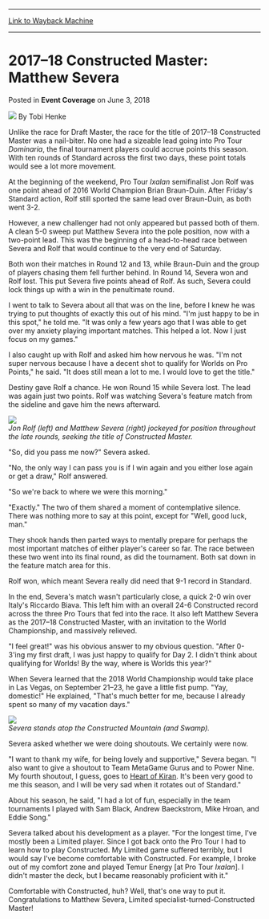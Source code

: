 
---
[Link to Wayback Machine](https://web.archive.org/web/20181110195246/https://magic.wizards.com/en/events/coverage/ptdom/2017-18-constructed-master-matthew-severa-2018-06-03)

[_metadata_:author]:- "Tobi Henke"
[_metadata_:description]:- "Unlike the race for Draft Master, the race for the title of 2017–18 Constructed Master was a nail-biter. No one had a sizeable lead going into Pro Tour Dominaria, the final tournament players could accrue points this season. With ten rounds of Standard across the first two days, these point totals would see a lot more movement. At the beginning of the weekend, Pro Tour Ixalan semifinalist Jon Rolf was one point ahead of 2016 World Champion Brian Braun-Duin. After Friday's Standard action, Rolf still sported the same lead over Braun-Duin, as both went 3-2."
[_metadata_:generator]:- "Drupal 7 (http://drupal.org)"
[_metadata_:node]:- "1293116"
[_metadata_:publish_date]:- "2018-06-03"
[_metadata_:source]:- "div-main-content"
[_metadata_:title]:- "2017–18 Constructed Master: Matthew Severa"
[_metadata_:wayback_capture_timestamp]:- "2018-11-10 19:52:46"
[_metadata_:wayback_raw_url]:- "https://web.archive.org/web/20181110195246id_/https://magic.wizards.com/en/events/coverage/ptdom/2017-18-constructed-master-matthew-severa-2018-06-03"
[_metadata_:wayback_url]:- "https://magic.wizards.com/en/events/coverage/ptdom/2017-18-constructed-master-matthew-severa-2018-06-03"
---


2017–18 Constructed Master: Matthew Severa
==========================================



 Posted in **Event Coverage**
 on June 3, 2018 






![](https://media.magic.wizards.com/styles/auth_small/public/images/person/henke_author.jpg)
By Tobi Henke











Unlike the race for Draft Master, the race for the title of 2017–18 Constructed Master was a nail-biter. No one had a sizeable lead going into Pro Tour *Dominaria*, the final tournament players could accrue points this season. With ten rounds of Standard across the first two days, these point totals would see a lot more movement.


At the beginning of the weekend, Pro Tour *Ixalan* semifinalist Jon Rolf was one point ahead of 2016 World Champion Brian Braun-Duin. After Friday's Standard action, Rolf still sported the same lead over Braun-Duin, as both went 3-2.


However, a new challenger had not only appeared but passed both of them. A clean 5-0 sweep put Matthew Severa into the pole position, now with a two-point lead. This was the beginning of a head-to-head race between Severa and Rolf that would continue to the very end of Saturday.


Both won their matches in Round 12 and 13, while Braun-Duin and the group of players chasing them fell further behind. In Round 14, Severa won and Rolf lost. This put Severa five points ahead of Rolf. As such, Severa could lock things up with a win in the penultimate round.


I went to talk to Severa about all that was on the line, before I knew he was trying to put thoughts of exactly this out of his mind. "I'm just happy to be in this spot," he told me. "It was only a few years ago that I was able to get over my anxiety playing important matches. This helped a lot. Now I just focus on my games."


I also caught up with Rolf and asked him how nervous he was. "I'm not super nervous because I have a decent shot to qualify for Worlds on Pro Points," he said. "It does still mean a lot to me. I would love to get the title."


Destiny gave Rolf a chance. He won Round 15 while Severa lost. The lead was again just two points. Rolf was watching Severa's feature match from the sideline and gave him the news afterward.


![](https://media.wizards.com/2018/events/ptdom/rolfsevera.jpg)  
*Jon Rolf (left) and Matthew Severa (right) jockeyed for position throughout the late rounds, seeking the title of Constructed Master.*


"So, did you pass me now?" Severa asked.


"No, the only way I can pass you is if I win again and you either lose again or get a draw," Rolf answered.


"So we're back to where we were this morning."


"Exactly." The two of them shared a moment of contemplative silence. There was nothing more to say at this point, except for "Well, good luck, man."


They shook hands then parted ways to mentally prepare for perhaps the most important matches of either player's career so far. The race between these two went into its final round, as did the tournament. Both sat down in the feature match area for this.


Rolf won, which meant Severa really did need that 9-1 record in Standard.


In the end, Severa's match wasn't particularly close, a quick 2-0 win over Italy's Riccardo Biava. This left him with an overall 24-6 Constructed record across the three Pro Tours that fed into the race. It also left Matthew Severa as the 2017–18 Constructed Master, with an invitation to the World Championship, and massively relieved.


"I feel great!" was his obvious answer to my obvious question. "After 0-3'ing my first draft, I was just happy to qualify for Day 2. I didn't think about qualifying for Worlds! By the way, where is Worlds this year?"


When Severa learned that the 2018 World Championship would take place in Las Vegas, on September 21–23, he gave a little fist pump. "Yay, domestic!" He explained, "That's much better for me, because I already spent so many of my vacation days."


![](https://media.wizards.com/2018/events/ptdom/severa.jpg)  
*Severa stands atop the Constructed Mountain (and Swamp).*


Severa asked whether we were doing shoutouts. We certainly were now.


"I want to thank my wife, for being lovely and supportive," Severa began. "I also want to give a shoutout to Team MetaGame Gurus and to Power Nine. My fourth shoutout, I guess, goes to [Heart of Kiran](http://gatherer.wizards.com/Pages/Card/Details.aspx?name=Heart+of+Kiran). It's been very good to me this season, and I will be very sad when it rotates out of Standard."


About his season, he said, "I had a lot of fun, especially in the team tournaments I played with Sam Black, Andrew Baeckstrom, Mike Hroan, and Eddie Song."


Severa talked about his development as a player. "For the longest time, I've mostly been a Limited player. Since I got back onto the Pro Tour I had to learn how to play Constructed. My Limited game suffered terribly, but I would say I've become comfortable with Constructed. For example, I broke out of my comfort zone and played Temur Energy [at Pro Tour *Ixalan*]. I didn't master the deck, but I became reasonably proficient with it."


Comfortable with Constructed, huh? Well, that's one way to put it. Congratulations to Matthew Severa, Limited specialist-turned-Constructed Master!








